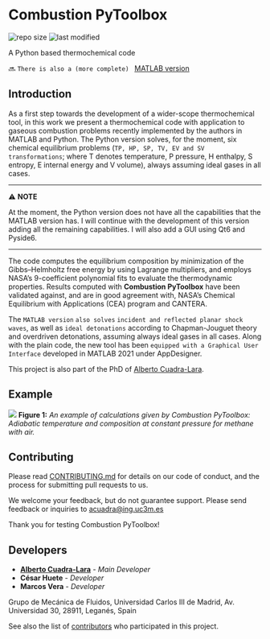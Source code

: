 # Combustion PyToolbox
![repo size](https://img.shields.io/github/repo-size/AlbertoCuadra/Combustion-PyToolbox) ![last modified](https://img.shields.io/github/last-commit/AlbertoCuadra/Combustion-PyToolbox)

A Python based thermochemical code

🔜 `There is also a (more complete) ` [MATLAB version](https://github.com/AlbertoCuadra/combustion_toolbox)

## Introduction
As a first step towards the development of a wider-scope thermochemical tool, in this work we present a thermochemical code with application to gaseous combustion problems recently implemented by the authors in MATLAB and Python. The Python version solves, for the moment, six chemical equilibrium problems (`TP, HP, SP, TV, EV and SV transformations`; where T denotes temperature, P pressure, H enthalpy, S entropy, E internal energy and V volume), always assuming ideal gases in all cases.

---
⚠️ **NOTE**

At the moment, the Python version does not have all the capabilities that the MATLAB version has. I will continue with the development of this version adding all the remaining capabilities. I will also add a GUI using Qt6 and Pyside6.

---

The code computes the equilibrium composition by minimization of the Gibbs–Helmholtz free energy by using Lagrange multipliers, and employs NASA’s 9-coefficient polynomial fits to evaluate the thermodynamic properties. Results computed with **Combustion PyToolbox** have been validated against, and are in good agreement with, NASA’s Chemical Equilibrium with Applications (CEA) program and CANTERA.

The `MATLAB version` `also solves` `incident and reflected planar shock waves`, as well as `ideal detonations` according to Chapman-Jouguet theory and overdriven detonations, assuming always ideal gases in all cases. Along with the plain code, the new tool has been `equipped with a Graphical User Interface` developed in MATLAB 2021 under AppDesigner.

This project is also part of the PhD of [Alberto Cuadra-Lara](https://acuadralara.com/).

## Example
  ![](https://github.com/AlbertoCuadra/ThermochemicalCode_Python/blob/master/Validations/HP_CH4.svg)
  **Figure 1:** *An example of calculations given by Combustion PyToolbox: Adiabatic temperature and composition at constant pressure for methane with air.*
  
## Contributing

Please read [CONTRIBUTING.md](https://github.com/AlbertoCuadra/ThermochemicalCode_Python/blob/master/CONTRIBUTING.md) for details on our code of conduct, and the process for submitting pull requests to us.

We welcome your feedback, but do not guarantee support. Please send feedback or inquiries to [acuadra@ing.uc3m.es](mailto:acuadra@ing.uc3m.es)

Thank you for testing Combustion PyToolbox!

## Developers

* **[Alberto Cuadra-Lara](https://albertocuadra.netlify.app/)** - *Main Developer*
* **César Huete** - *Developer*  
* **Marcos Vera** - *Developer*  

Grupo de Mecánica de Fluidos, Universidad Carlos III de Madrid, Av. Universidad 30, 28911, Leganés, Spain

See also the list of [contributors](https://github.com/AlbertoCuadra/combustion_toolbox/blob/master/CONTRIBUTORS.md) who participated in this project.
